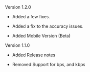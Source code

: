 Version 1.2.0
 
   - Added a few fixes. 
   
   - Added a fix to the accuracy issues. 
   
   - Added Mobile Version (Beta)



Version 1.1.0

 - Added Release notes
 
 - Removed Support for bps, and kbps
 
 
